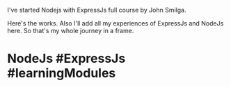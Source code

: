 I've started Nodejs with ExpressJs full course by John Smilga.

Here's the works. Also I'll add all my experiences of ExpressJs and NodeJs here.
So that's my whole journey in a frame.

# NodeJs #ExpressJs #learningModules
